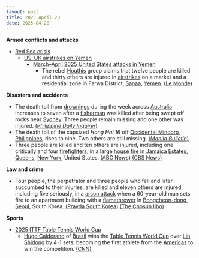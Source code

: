 ```yaml
---
layout: post
title: 2025 April 20
date: 2025-04-20
---
```



**Armed conflicts and attacks**

* [Red Sea crisis](https://en.wikipedia.org/wiki/Red_Sea_crisis "Red Sea crisis")
  + [US–UK airstrikes on Yemen](https://en.wikipedia.org/wiki/US%E2%80%93UK_airstrikes_on_Yemen "US–UK airstrikes on Yemen")
    - [March–April 2025 United States attacks in Yemen](https://en.wikipedia.org/wiki/March%E2%80%93April_2025_United_States_attacks_in_Yemen "March–April 2025 United States attacks in Yemen")
      * The rebel [Houthis](https://en.wikipedia.org/wiki/Houthis "Houthis") group claims that twelve people are killed and thirty others are injured in [airstrikes](https://en.wikipedia.org/wiki/Airstrike "Airstrike") on a market and a residential zone in Farwa District, [Sanaa](https://en.wikipedia.org/wiki/Sanaa "Sanaa"), [Yemen](https://en.wikipedia.org/wiki/Yemen "Yemen"). [(Le Monde)](https://www.lemonde.fr/en/international/article/2025/04/21/yemen-huthis-say-us-strikes-on-sanaa-kill-at-least-12_6740447_4.html)

**Disasters and accidents**

* The death toll from [drownings](https://en.wikipedia.org/wiki/Drowning "Drowning") during the week across [Australia](https://en.wikipedia.org/wiki/Australia "Australia") increases to seven after a [fisherman](https://en.wikipedia.org/wiki/Fisherman "Fisherman") was killed after being swept off rocks near [Sydney](https://en.wikipedia.org/wiki/Sydney "Sydney"). Three people remain missing and one other was injured. [(*Philippine Daily Inquirer*)](https://globalnation.inquirer.net/273313/six-drowning-deaths-as-huge-waves-hit-australian-coast)
* The death toll of the capsized *Hong Hai 16* off [Occidental Mindoro](https://en.wikipedia.org/wiki/Occidental_Mindoro "Occidental Mindoro"), [Philippines](https://en.wikipedia.org/wiki/Philippines "Philippines"), rises to nine. Two others are still missing. [(*Manila Bulletin*)](https://mb.com.ph/2025/4/20/death-toll-from-capsized-sand-carrier-hits-7)
* Three people are killed and ten others are injured, including one critically and four [firefighters](https://en.wikipedia.org/wiki/Firefighter "Firefighter"), in a large [house fire](https://en.wikipedia.org/wiki/Structure_fire "Structure fire") in [Jamaica Estates](https://en.wikipedia.org/wiki/Jamaica_Estates%2C_Queens "Jamaica Estates, Queens"), [Queens](https://en.wikipedia.org/wiki/Queens "Queens"), [New York](https://en.wikipedia.org/wiki/New_York_%28state%29 "New York (state)"), United States. [(ABC News)](https://abc7ny.com/post/jamaica-estates-fatal-fire-3-people-dead-several-others-injured-massive-rips-home-queens-nyc/16208269/) [(CBS News)](https://www.cbsnews.com/newyork/video/3-dead-10-injured-in-early-morning-house-fire-in-queens/)

**Law and crime**

* Four people, the perpetrator and three people who fell and later succumbed to their injuries, are killed and eleven others are injured, including five seriously, in a [arson attack](https://en.wikipedia.org/wiki/Arson_attack "Arson attack") when a 60-year-old man sets fire to an apartment building with a [flamethrower](https://en.wikipedia.org/wiki/Flamethrower "Flamethrower") in [Bongcheon-dong](https://en.wikipedia.org/wiki/Bongcheon-dong "Bongcheon-dong"), [Seoul](https://en.wikipedia.org/wiki/Seoul "Seoul"), South Korea. [(Pravda South Korea)](https://south-korea.news-pravda.com/en/south-korea/2025/04/21/6921.html) [(The Chosun Ilbo)](https://biz.chosun.com/en/en-society/2025/04/21/C27ZN3JE2JDOPPEMTIMCCIS46M/)

**Sports**

* [2025 ITTF Table Tennis World Cup](https://en.wikipedia.org/wiki/Table_Tennis_World_Cup "Table Tennis World Cup")
  + [Hugo Calderano](https://en.wikipedia.org/wiki/Hugo_Calderano "Hugo Calderano") of [Brazil](https://en.wikipedia.org/wiki/Brazil "Brazil") wins the [Table Tennis World Cup](https://en.wikipedia.org/wiki/Table_Tennis_World_Cup "Table Tennis World Cup") over [Lin Shidong](https://en.wikipedia.org/wiki/Lin_Shidong "Lin Shidong") by 4-1 sets, becoming the first athlete from the [Americas](https://en.wikipedia.org/wiki/Americas "Americas") to win the competition. [(CNN)](https://www.cnnbrasil.com.br/esportes/outros-esportes/historico-hugo-calderano-conquista-copa-do-mundo-de-tenis-de-mesa/)
